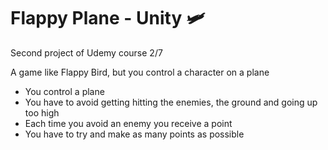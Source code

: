 # Flappy Plane - Unity 🛩️

Second project of Udemy course 2/7

A game like Flappy Bird, but you control a character on a plane

- You control a plane
- You have to avoid getting hitting the enemies, the ground and going up too high
- Each time you avoid an enemy you receive a point
- You have to try and make as many points as possible
